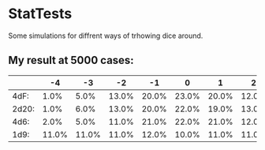 # StatTests
Some simulations for diffrent ways of trhowing dice around.
## My result at 5000 cases:
|| -4 | -3 | -2 | -1 | 0 | 1 | 2 | 3 | 4 |
|--|--|--|--|--|--|--|--|--|--|
|4dF:|1.0%|5.0%|13.0%|20.0%|23.0%|20.0%|12.0%|5.0%|1.0%|
|2d20:|1.0%|6.0%|13.0%|20.0%|22.0%|19.0%|13.0%|6.0%|1.0%|
|4d6:|2.0%|5.0%|11.0%|21.0%|22.0%|21.0%|12.0%|5.0%|2.0%|
|1d9:|11.0%|11.0%|11.0%|12.0%|10.0%|11.0%|11.0%|12.0%|11.0%|
